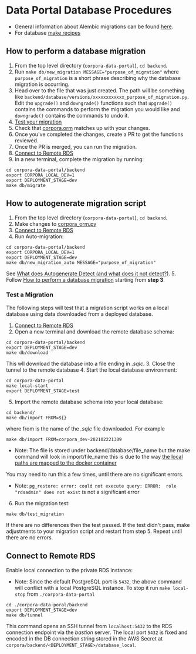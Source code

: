 # Data Portal Database Procedures

- General information about Alembic migrations can be found [here](https://alembic.sqlalchemy.org/en/latest/index.html).
- For database [make recipes](../Makefile)

## How to perform a database migration

1. From the top level directory (`corpora-data-portal`), `cd backend`.
1. Run `make db/new_migration MESSAGE="purpose_of_migration"` where `purpose_of_migration` is a short phrase describing why the database migration is occurring.
1. Head over to the file that was just created. The path will be something like `backend/database/versions/xxxxxxxxxxxx_purpose_of_migration.py`. Edit the `upgrade()` and `downgrade()` functions such that `upgrade()` contains the commands to perform the migration you would like and `downgrade()` contains the commands to undo it.
1. [Test your migration](#test-a-migration)
1. Check that [corpora.orm](../corpora/common/corpora_orm.py) matches up with your changes.
1. Once you've completed the changes, create a PR to get the functions reviewed. 
1. Once the PR is merged, you can run the migration.
1. [Connect to Remote RDS](#connect-to-remote-rds)
1. In a new terminal, complete the migration by running:
```shell
cd corpora-data-portal/backend
export CORPORA_LOCAL_DEV=1
export DEPLOYMENT_STAGE=dev 
make db/migrate
```

## How to autogenerate migration script

1. From the top level directory (`corpora-data-portal`), `cd backend`.
1. Make changes to [corpora_orm.py](../corpora/common/corpora_orm.py)
1. [Connect to Remote RDS](#connect-to-remote-rds)
1. Run Auto-migration:
```shell
cd corpora-data-portal/backend
export CORPORA_LOCAL_DEV=1
export DEPLOYMENT_STAGE=dev 
make db/new_migration_auto MESSAGE="purpose_of_migration"
```
See [What does Autogenerate Detect (and what does it not detect?)](https://alembic.sqlalchemy.org/en/latest/autogenerate.html#what-does-autogenerate-detect-and-what-does-it-not-detect).
5. Follow [How to perform a database migration](#how-to-perform-a-database-migration) starting from **step 3**.

### Test a Migration
The following steps will test that a migration script works on a local database using data downloaded from a deployed database. 

1. [Connect to Remote RDS](#connect-to-remote-rds)
2. Open a new terminal and download the remote database schema:
```shell
cd corpora-data-portal/backend
export DEPLOYMENT_STAGE=dev
make db/download
```
This wll download the database into a file ending in *.sqlc*.
3. Close the tunnel to the remote database
4. Start the local database environment: 
```shell
cd corpora-data-portal
make local-start
export DEPLOYMENT_STAGE=test
```
5. Import the remote database schema into your local database:  
```shell
cd backend/
make db/import FROM=${}
```
where from is the name of the *.sqlc* file downloaded. For example 
```shell script
make db/import FROM=corpora_dev-202102221309
```
- Note: The file is stored under backend/database/file_name but the make command will look in import/file_name this is due to the way [the local paths are mapped to the docker container](3.console.aws.amazon.com/s3/buckets/hosted-cellxgene-dev/?region=us-west-2&tab=overview)

You may need to run this a few times, until there are no significant errors.
 - Note: `pg_restore: error: could not execute query: ERROR:  role "rdsadmin" does not exist` is not a significant error
6. Run the migration test:
```shell
make db/test_migration
``` 
If there are no differences then the test passed. If the test didn't pass, make adjustments to your migration script and restart from step 5. Repeat until there are no errors.

## Connect to Remote RDS
Enable local connection to the private RDS instance:

- Note: Since the default PostgreSQL port is `5432`, the above command will conflict with a local PostgreSQL instance.
To stop it run `make local-stop` from `./corpora-data-portal`


```shell
cd ./corpora-data-poral/backend
export DEPLOYMENT_STAGE=dev
make db/tunnel
```

This command opens an SSH tunnel from `localhost:5432` to the RDS connection endpoint via the *bastion* server.
The local port `5432` is fixed and encoded in the DB connection string stored in the AWS Secret at
`corpora/backend/<DEPLOYMENT_STAGE>/database_local`.

